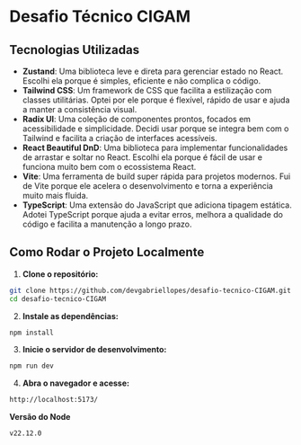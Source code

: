 # Desafio Técnico CIGAM

## Tecnologias Utilizadas

- **Zustand**: Uma biblioteca leve e direta para gerenciar estado no React. Escolhi ela porque é simples, eficiente e não complica o código.
- **Tailwind CSS**: Um framework de CSS que facilita a estilização com classes utilitárias. Optei por ele porque é flexível, rápido de usar e ajuda a manter a consistência visual.
- **Radix UI**: Uma coleção de componentes prontos, focados em acessibilidade e simplicidade. Decidi usar porque se integra bem com o Tailwind e facilita a criação de interfaces acessíveis.
- **React Beautiful DnD**:  Uma biblioteca para implementar funcionalidades de arrastar e soltar no React. Escolhi ela porque é fácil de usar e funciona muito bem com o ecossistema React.
- **Vite**: Uma ferramenta de build super rápida para projetos modernos. Fui de Vite porque ele acelera o desenvolvimento e torna a experiência muito mais fluida.
- **TypeScript**: Uma extensão do JavaScript que adiciona tipagem estática. Adotei TypeScript porque ajuda a evitar erros, melhora a qualidade do código e facilita a manutenção a longo prazo.

## Como Rodar o Projeto Localmente

1. **Clone o repositório:**
```sh
git clone https://github.com/devgabriellopes/desafio-tecnico-CIGAM.git
cd desafio-tecnico-CIGAM
```
   
2. **Instale as dependências:**
```sh
npm install
```

3. **Inicie o servidor de desenvolvimento:**
```sh
npm run dev
```

4. **Abra o navegador e acesse:**
```sh
http://localhost:5173/
```

**Versão do Node**
```sh
v22.12.0
```